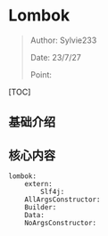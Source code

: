 # Lombok

> Author: Sylvie233
>
> Date: 23/7/27
>
> Point:

[TOC]

## 基础介绍



## 核心内容

```
lombok:
	extern:
		Slf4j:
	AllArgsConstructor:
	Builder:
	Data:
	NoArgsConstructor:
```





















